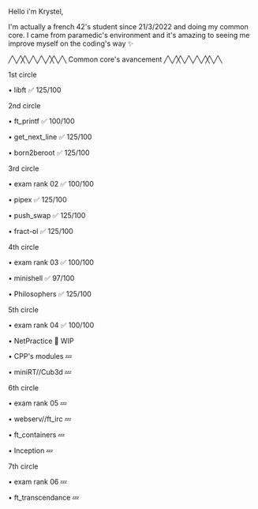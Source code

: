 Hello i'm Krystel,

I'm actually a french 42's student since 21/3/2022 and doing my common core.
I came from paramedic's environment and it's amazing to seeing me improve myself on the coding's way ✨

╱╲╱╳╲╱╲╱╲╱╳╲╱╲ Common core's avancement ╱╲╱╳╲╱╲╱╲╱╳╲╱╲

1st circle


• libft ✅ 125/100


2nd circle


• ft_printf ✅ 100/100

• get_next_line ✅ 125/100

• born2beroot ✅ 125/100


3rd circle


• exam rank 02 ✅ 100/100

• pipex ✅ 125/100

• push_swap ✅ 125/100

• fract-ol ✅ 125/100


4th circle


• exam rank 03 ✅ 100/100

• minishell ✅ 97/100

• Philosophers ✅ 125/100


5th circle


• exam rank 04 ✅ 100/100

• NetPractice 🌱 WIP

• CPP's modules 💤

• miniRT//Cub3d 💤


6th circle


• exam rank 05 💤

• webserv//ft_irc 💤

• ft_containers 💤

• Inception 💤


7th circle


• exam rank 06 💤

• ft_transcendance 💤
